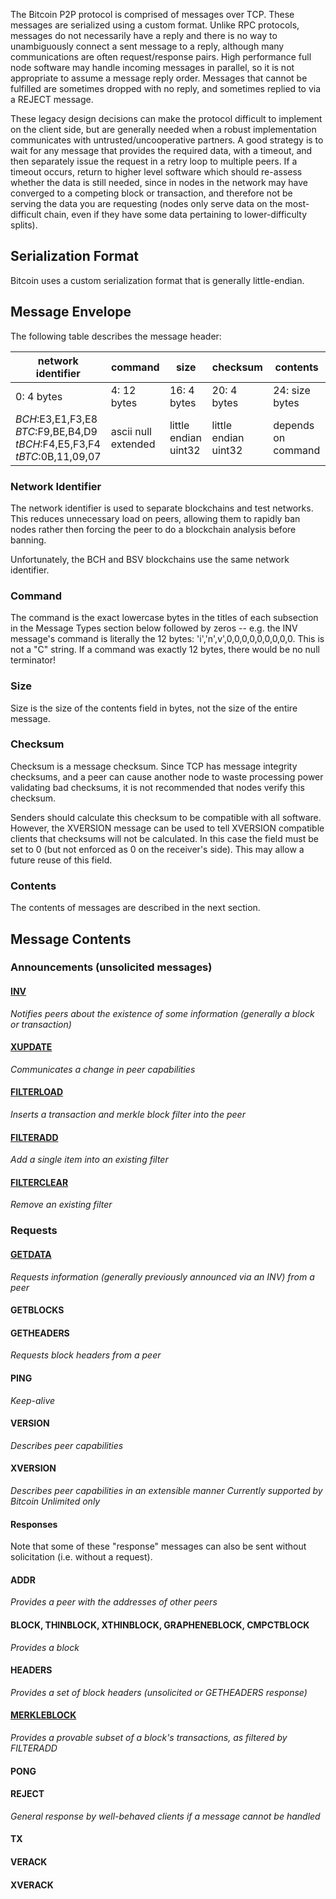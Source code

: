 The Bitcoin P2P protocol is comprised of messages over TCP.  These messages are serialized using a custom format.  Unlike RPC protocols, messages do not necessarily have a reply and there is no way to unambiguously connect a sent message to a reply, although many communications are often request/response pairs.   High performance full node software may handle incoming messages in parallel, so it is not appropriate to assume a message reply order.  Messages that cannot be fulfilled are sometimes dropped with no reply, and sometimes replied to via a REJECT message.

These legacy design decisions can make the protocol difficult to implement on the client side, but are generally needed when a robust implementation communicates with untrusted/uncooperative partners.  A good strategy is to wait for any message that provides the required data, with a timeout, and then separately issue the request in a retry loop to multiple peers.  If a timeout occurs, return to higher level software which should re-assess whether the data is still needed, since in nodes in the network may have converged to a competing block or transaction, and therefore not be serving the data you are requesting (nodes only serve data on the most-difficult chain, even if they have some data pertaining to lower-difficulty splits).

## Serialization Format

Bitcoin uses a custom serialization format that is generally little-endian.


## Message Envelope

The following table describes the message header:

| network identifier | command | size | checksum | contents |
|-------------|--------------|-------------|----------------|------------|
| 0: 4 bytes | 4: 12 bytes | 16: 4 bytes | 20: 4 bytes | 24: size bytes |
|*BCH*:E3,E1,F3,E8<br>*BTC*:F9,BE,B4,D9<br>*tBCH*:F4,E5,F3,F4<BR>*tBTC*:0B,11,09,07 | ascii null extended | little endian uint32 | little endian uint32 | depends on command

### Network Identifier
The network identifier is used to separate blockchains and test networks.  This reduces unnecessary load on peers, allowing them to rapidly ban nodes rather then forcing the peer to do a blockchain analysis before banning.  

Unfortunately, the BCH and BSV blockchains use the same network identifier.

### Command
The command is the exact lowercase bytes in the titles of each subsection in the Message Types section below followed by zeros -- e.g. the INV message's command is literally the 12 bytes: 'i','n',v',0,0,0,0,0,0,0,0,0.  This is not a "C" string.  If a command was exactly 12 bytes, there would be no null terminator!

### Size
Size is the size of the contents field in bytes, not the size of the entire message.

### Checksum
Checksum is a message checksum.  Since TCP has message integrity checksums, and a peer can cause another node to waste processing power validating bad checksums, it is not recommended that nodes verify this checksum.  

Senders should calculate this checksum to be compatible with all software.  However, the XVERSION message can be used to tell XVERSION compatible clients that checksums will not be calculated.  In this case the field must be set to 0 (but not enforced as 0 on the receiver's side).  This may allow a future reuse of this field.

### Contents
The contents of messages are described in the next section.

## Message Contents

### Announcements (unsolicited messages)

#### [INV](protocol/p2p/inv)
*Notifies peers about the existence of some information (generally a block or transaction)*

#### [XUPDATE](/protocol/p2p/xupdate)
*Communicates a change in peer capabilities*
#### [FILTERLOAD](/protocol/p2p/filterload)
*Inserts a transaction and merkle block filter into the peer*

#### [FILTERADD](/protocol/p2p/filteradd)
*Add a single item into an existing filter*
#### [FILTERCLEAR](/protocol/p2p/filterclear)
*Remove an existing filter*

### Requests

#### [GETDATA](/protocol/p2p/getdata)
*Requests information (generally previously announced via an INV) from a peer*

#### GETBLOCKS

#### GETHEADERS
*Requests block headers from a peer*

#### PING
*Keep-alive*

#### VERSION
*Describes peer capabilities*

#### XVERSION
*Describes peer capabilities in an extensible manner*
*Currently supported by Bitcoin Unlimited only*

#### Responses
Note that some of these "response" messages can also be sent without solicitation (i.e. without a request).

#### ADDR
*Provides a peer with the addresses of other peers*

#### BLOCK, THINBLOCK, XTHINBLOCK, GRAPHENEBLOCK, CMPCTBLOCK
*Provides a block*

#### HEADERS
*Provides a set of block headers (unsolicited or GETHEADERS response)*


#### [MERKLEBLOCK](protocol/p2p/merkleblock)
*Provides a provable subset of a block's transactions, as filtered by FILTERADD*

#### PONG

#### REJECT
*General response by well-behaved clients if a message cannot be handled*


#### TX

#### VERACK

#### XVERACK